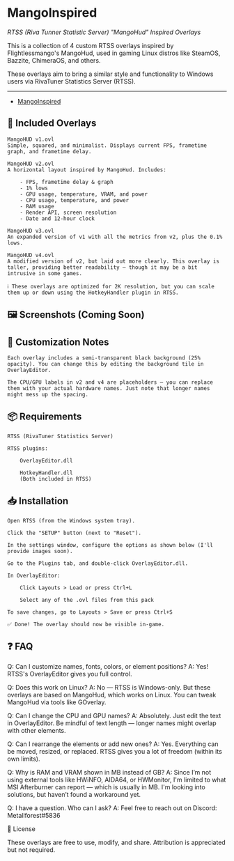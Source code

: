 # MangoInspired
*RTSS (Riva Tunner Statistic Server) "MangoHud" Inspired Overlays*

This is a collection of 4 custom RTSS overlays inspired by Flightlessmango's MangoHud, used in gaming Linux distros like SteamOS, Bazzite, ChimeraOS, and others.

These overlays aim to bring a similar style and functionality to Windows users via RivaTuner Statistics Server (RTSS).

---

- [MangoInspired](#MangoInspired)

## 📂 Included Overlays

    MangoHUD v1.ovl
    Simple, squared, and minimalist. Displays current FPS, frametime graph, and frametime delay.

    MangoHUD v2.ovl
    A horizontal layout inspired by MangoHud. Includes:

        - FPS, frametime delay & graph
        - 1% lows
        - GPU usage, temperature, VRAM, and power
        - CPU usage, temperature, and power
        - RAM usage
        - Render API, screen resolution
        - Date and 12-hour clock

    MangoHUD v3.ovl
    An expanded version of v1 with all the metrics from v2, plus the 0.1% lows.

    MangoHUD v4.ovl
    A modified version of v2, but laid out more clearly. This overlay is taller, providing better readability — though it may be a bit intrusive in some games.

    ℹ️ These overlays are optimized for 2K resolution, but you can scale them up or down using the HotkeyHandler plugin in RTSS.

## 🖼️ Screenshots (Coming Soon)

## 🎨 Customization Notes

    Each overlay includes a semi-transparent black background (25% opacity). You can change this by editing the background tile in OverlayEditor.

    The CPU/GPU labels in v2 and v4 are placeholders — you can replace them with your actual hardware names. Just note that longer names might mess up the spacing.

## 📦 Requirements

    RTSS (RivaTuner Statistics Server)

    RTSS plugins:

        OverlayEditor.dll

        HotkeyHandler.dll
        (Both included in RTSS)

## 📥 Installation

    Open RTSS (from the Windows system tray).

    Click the "SETUP" button (next to "Reset").

    In the settings window, configure the options as shown below (I'll provide images soon).

    Go to the Plugins tab, and double-click OverlayEditor.dll.

    In OverlayEditor:

        Click Layouts > Load or press Ctrl+L

        Select any of the .ovl files from this pack

    To save changes, go to Layouts > Save or press Ctrl+S

    ✅ Done! The overlay should now be visible in-game.

## ❓ FAQ

Q: Can I customize names, fonts, colors, or element positions?
A: Yes! RTSS's OverlayEditor gives you full control.

Q: Does this work on Linux?
A: No — RTSS is Windows-only. But these overlays are based on MangoHud, which works on Linux. You can tweak MangoHud via tools like GOverlay.

Q: Can I change the CPU and GPU names?
A: Absolutely. Just edit the text in OverlayEditor. Be mindful of text length — longer names might overlap with other elements.

Q: Can I rearrange the elements or add new ones?
A: Yes. Everything can be moved, resized, or replaced. RTSS gives you a lot of freedom (within its own limits).

Q: Why is RAM and VRAM shown in MB instead of GB?
A: Since I’m not using external tools like HWiNFO, AIDA64, or HWMonitor, I'm limited to what MSI Afterburner can report — which is usually in MB. I'm looking into solutions, but haven’t found a workaround yet.

Q: I have a question. Who can I ask?
A: Feel free to reach out on Discord: Metallforest#5836

📝 License

These overlays are free to use, modify, and share. Attribution is appreciated but not required.
